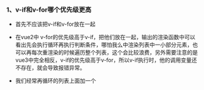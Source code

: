 ### 1、v-if和v-for哪个优先级更高

+ 首先不应该把v-if和v-for放在一起
+ 在vue2中 v-for的优先级高于v-if，把他们放在一起，输出的渲染函数中可以看出先会执行循环再执行判断条件，哪怕我么中渲染列表中一小部分元素，也可以再每次重渲染的时候遍历整个列表，这个会比较浪费，另外需要注意的是vue3中完全相反，v-if的优先级高于v-for，所以v-if执行时，他的调用变量还不存在，就会导致报错异常。

+ 我们经常再循环的列表上面加一个<template>

  